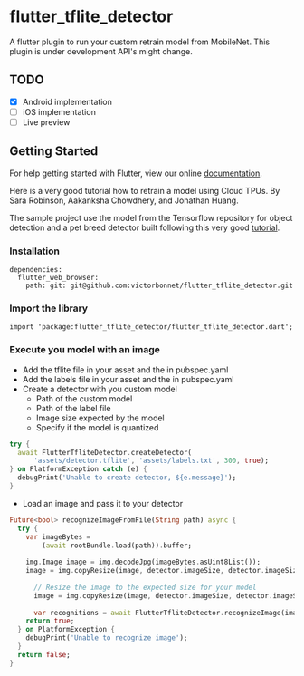 # flutter_tflite_detector

A flutter plugin to run your custom retrain model from MobileNet. This plugin is under development API's might change.

## TODO
- [x] Android implementation
- [ ] iOS implementation
- [ ] Live preview

## Getting Started

For help getting started with Flutter, view our online
[documentation](https://flutter.io/).

Here is a very good tutorial how to retrain a model using Cloud TPUs. By Sara Robinson, Aakanksha Chowdhery, and Jonathan Huang.

The sample project use the model from the Tensorflow repository for object detection and a pet breed detector built following this very good [tutorial](https://medium.com/tensorflow/training-and-serving-a-realtime-mobile-object-detector-in-30-minutes-with-cloud-tpus-b78971cf1193?linkId=54246631).

### Installation

```
dependencies:
  flutter_web_browser: 
    path: git: git@github.com:victorbonnet/flutter_tflite_detector.git
```

### Import the library

```
import 'package:flutter_tflite_detector/flutter_tflite_detector.dart';
```

### Execute you model with an image

 * Add the tflite file in your asset and the in pubspec.yaml
 * Add the labels file in your asset and the in pubspec.yaml
 * Create a detector with you custom model
   * Path of the custom model
   * Path of the label file
   * Image size expected by the model
   * Specify if the model is quantized
```dart
try {
  await FlutterTfliteDetector.createDetector(
      'assets/detector.tflite', 'assets/labels.txt', 300, true);
} on PlatformException catch (e) {
  debugPrint('Unable to create detector, ${e.message}');
}
``` 

 * Load an image and pass it to your detector
```dart
Future<bool> recognizeImageFromFile(String path) async {
  try {
    var imageBytes =
        (await rootBundle.load(path)).buffer;
  
    img.Image image = img.decodeJpg(imageBytes.asUint8List());
    image = img.copyResize(image, detector.imageSize, detector.imageSize); //stretch
  
      // Resize the image to the expected size for your model
      image = img.copyResize(image, detector.imageSize, detector.imageSize); //stretch
    
      var recognitions = await FlutterTfliteDetector.recognizeImage(image);
    return true;
  } on PlatformException {
    debugPrint('Unable to recognize image');
  }
  return false;
}

```